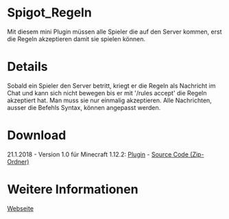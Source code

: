 # Spigot_Regeln
Mit diesem mini Plugin müssen alle Spieler die auf den Server kommen, erst die Regeln akzeptieren damit sie spielen können.

# Details
Sobald ein Spieler den Server betritt, kriegt er die Regeln als Nachricht im Chat und kann sich nicht bewegen bis er mit '/rules accept' die Regeln akzeptiert hat. Man muss sie nur einmalig akzeptieren. Alle Nachrichten, ausser die Befehls Syntax, können angepasst werden.

# Download
<p>21.1.2018 - Version 1.0 f&uuml;r Minecraft 1.12.2: <a href="http://www.mediafire.com/file/n499vzzx91tfw1a/Regeln-1.12.2.jar" target="_blank">Plugin</a> - <a href="http://www.mediafire.com/file/pn631o2znvamkvs/1.12.2-Regeln.zip" target="_blank">Source Code (Zip-Ordner)</a></p>

# Weitere Informationen
<p><a href="https://haffel.jimdo.com/programmieren/regeln" target="_blank">Webseite</a></p>
